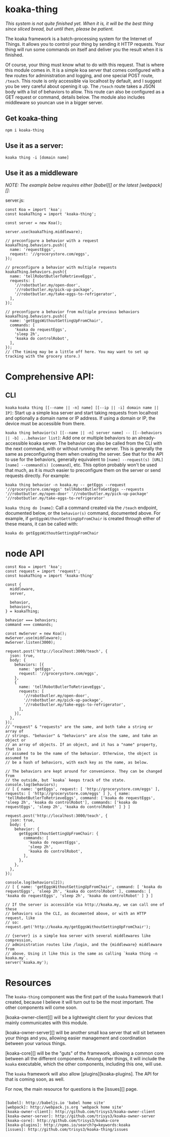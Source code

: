 # koaka-thing

*This system is not quite finished yet. When it is, it will be the best thing since sliced bread, but until then, please be patient.*

The koaka framework is a batch-processing system for the Internet of Things. It allows you to control your thing by sending it HTTP requests. Your thing will run some commands on itself and deliver you the result when it is finished.

Of course, your thing must know what to do with this request. That is where this module comes in. It is a simple koa server that comes configured with a few routes for administration and logging, and one special POST route, `/teach`. This route is only accessible via localhost by default, and I suggest you be very careful about opening it up. The `/teach` route takes a JSON body with a list of behaviors to allow. This route can also be configured as a GET request or command, details below. The module also includes middleware so youncan use in a bigger server.

## Get koaka-thing

    npm i koaka-thing

## Use it as a server:

    koaka thing -i [domain name]

## Use it as a middleware
*NOTE: The example below requires either [babel][] or the latest [webpack][]*:

server.js:

```
const Koa = import 'koa';
const koakaThing = import 'koaka-thing';

const server = new Koa();

server.use(koakaThing.middleware);

// preconfigure a behavior with a request
koakaThing.behaviors.push({
  name: 'requestEggs',
  request: '//grocerystore.com/eggs',
});

// preconfigure a behavior with multiple requests
koakaThing.behaviors.push({
  name: 'tellRobotButlerToRetrieveEggs',
  requests: [
    '//robotbutler.my/open-door',
    '//robotbutler.my/pick-up-package',
    '//robotbutler.my/take-eggs-to-refrigerator',
  ],
});

// preconfigure a behavior from multiple previous behaviors
koakaThing.behaviors.push({
  name: 'getEggsWithoutGettingUpFromChair',
  commands: [
    'koaka do requestEggs',
    'sleep 2h',
    'koaka do controlRobot',
  ],
});
// (The timing may be a little off here. You may want to set up tracking with the grocery store.)
```

# Comprehensive API:

## CLI

`koaka`
`koaka thing [[--name || -n] name] [[--ip || -i] domain name || IP]`: Start up a simple koa server and start taking requests from localhost and optionally a domain name or IP address. If using a domain or IP, the device must be accessible from there.

`koaka thing behavior(s) [[--name || -n] server name] -- [[--behaviors || -b] ...behavior list]`: Add one or multiple behaviors to an already-accessible koaka server. The behavior can also be called from the CLI with the next command, with or without running the server. This is generally the same as preconfiguring them when creating the server. See that for the API to use for the behaviors, generally equivalent to `[name] --request(s) [URL] [name] --command(s) [command]`, etc. This option probably won't be used that much, as it is much easier to preconfigure them on the server or send requests directly. For example:

    koaka thing behavior -n koaka.my -- getEggs --request '//grocerystore.com/eggs' tellRobotButlerToGetEggs --requests '//robotbutler.my/open-door' '//robotbutler.my/pick-up-package' '//robotbutler.my/take-eggs-to-refrigerator'

`koaka thing do [name]`: Call a command created via the `/teach` endpoint, documented below, or the `behavior(s)` command, documented above. For example, if `getEggsWithoutGettingUpFromChair` is created through either of these means, it can be called with:

    koaka do getEggsWithoutGettingUpFromChair

# node API

```
const Koa = import 'koa';
const request = import 'request';
const koakaThing = import 'koaka-thing'

const {
  middleware,
  server,

  behavior,
  behaviors,
} = koakaThing;

behavior === behaviors;
command === commands;

const mwServer = new Koa();
mwServer.use(middleware);
mwServer.listen(3000);

request.post('http://localhost:3000/teach', {
  json: true,
  body: {
    behaviors: [{
      name: 'getEggs',
      request: '//grocerystore.com/eggs',
    },
    {
      name: 'tellRobotButlerToRetrieveEggs',
      requests: [
        '//robotbutler.my/open-door',
        '//robotbutler.my/pick-up-package',
        '//robotbutler.my/take-eggs-to-refrigerator',
      ],
    }],
  },
});
// "request" & "requests" are the same, and both take a string or array of
// strings. "behavior" & "behaviors" are also the same, and take an object or
// an array of objects. If an object, and it has a "name" property, that is
// assumed to be the name of the behavior. Otherwise, the object is assumed to
// be a hash of behaviors, with each key as the name, as below.

// The behaviors are kept around for convenience. They can be changed from
// the outside, but `koaka` keeps track of the state.
console.log(behaviors);
// [ { name: 'getEggs', request: [ 'http://grocerystore.com/eggs' ], requests: [ 'http://grocerystore.com/eggs' ] }, { name: 'tellRobotButlerToRetrieveEggs', command: ['koaka do requestEggs', 'sleep 2h', 'koaka do controlRobot'], commands: ['koaka do requestEggs', 'sleep 2h', 'koaka do controlRobot' ] } ]

request.post('http://localhost:3000/teach', {
  json: true,
  body: {
    behavior: {
      getEggsWithoutGettingUpFromChair: {
        commands: [
          'koaka do requestEggs',
          'sleep 2h',
          'koaka do controlRobot',
        ],
      },
    },
  },
});

console.log(behaviors[2]);
// [ { name: 'getEggsWithoutGettingUpFromChair', command: [ 'koaka do requestEggs', 'sleep 2h', 'koaka do controlRobot' ], commands: [ 'koaka do requestEggs', 'sleep 2h', 'koaka do controlRobot' ] } ]

// If the server is accessible via http://koaka.my, we can call one of these
// behaviors via the CLI, as documented above, or with an HTTP request, like
// so:
request.get('http://koaka.my/getEggsWithoutGettingUpFromChair');

// {server} is a simple koa server with several middlewares like compression,
// administration routes like /login, and the {middleware} middleware from
// above. Using it like this is the same as calling `koaka thing -n koaka.my`.
server('koaka.my');
```

# Resources

The `koaka-thing` component was the first part of the `koaka` framework that I created, because I believe it will turn out to be the most important. The other components will come soon.

[koaka-owner-client][] will be  a lightweight client for your devices that mainly communicates with this module.

[koaka-owner-server][] will be another small koa server that will sit between your things and you, allowing easier management and coordination between your various things.

[koaka-core][] will be the "guts" of the framework, allowing a common core between all the different components. Among other things, it will include the `koaka` executable, which the other components, including this one, will use.

The `koaka` framework will also allow [plugins][koaka-plugins]. The API for that is coming soon, as well.

For now, the main resource for questions is the [issues][] page.
```

[babel]: http://babeljs.io 'babel home site'
[webpack]: http://webpack.js.org 'webpack home site'
[koaka-owner-client]: http://github.com/trisys3/koaka-owner-client
[koaka-owner-server]: http://github.com/trisys3/koaka-owner-server
[koaka-core]: http://github.com/trisys3/koaka-core
[koaka-plugins]: http://npms.io/search?q=keywords:koaka
[issues]: http://github.com/trisys3/koaka-thing/issues
